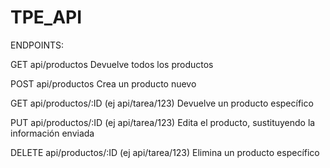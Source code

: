 # TPE_API

ENDPOINTS:

GET api/productos
Devuelve todos los productos

POST api/productos
Crea un producto nuevo

GET api/productos/:ID (ej api/tarea/123)
Devuelve un producto específico

PUT api/productos/:ID (ej api/tarea/123)
Edita el producto, sustituyendo la información enviada

DELETE api/productos/:ID (ej api/tarea/123)
Elimina un producto específico

